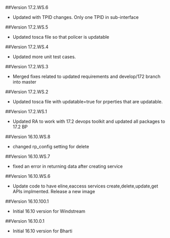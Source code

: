 ##Version 17.2.WS.6
* Updated with TPID changes.  Only one TPID in sub-interface

##Version 17.2.WS.5
* Updated tosca file so that policer is updatable

##Version 17.2.WS.4
* Updated more unit test cases.

##Version 17.2.WS.3
* Merged fixes related to updated requirements and develop/172 branch into master

##Version 17.2.WS.2
* Updated tosca file with updatable=true for prperties that are updatable.

##Version 17.2.WS.1
* Updated RA to work with 17.2 devops toolkit and updated all packages to 17.2 BP

##Version 16.10.WS.8
* changed rp_config setting for delete

##Version 16.10.WS.7
* fixed an error in returning data after creating service

##Version 16.10.WS.6
* Update code to have eline,eaccess services create,delete,update,get APIs implmented.  Release a new image

##Version 16.10.100.1
* Initial 16.10 version for Windstream

##Version 16.10.0.1
* Initial 16.10 version for Bharti

